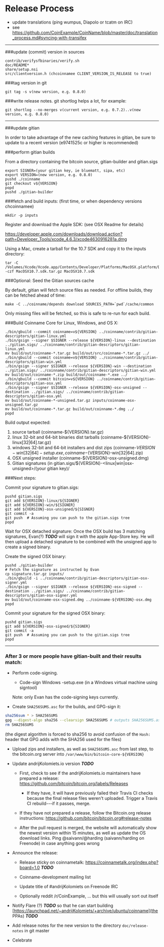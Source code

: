 Release Process
====================

* update translations (ping wumpus, Diapolo or tcatm on IRC)
* see https://github.com/CoinExample/CoinName/blob/master/doc/translation_process.md#syncing-with-transifex

* * *

###update (commit) version in sources

	contrib/verifysfbinaries/verify.sh
	doc/README*
	share/setup.nsi
	src/clientversion.h (chcoinnamee CLIENT_VERSION_IS_RELEASE to true)

###tag version in git

	git tag -s v(new version, e.g. 0.8.0)

###write release notes. git shortlog helps a lot, for example:

	git shortlog --no-merges v(current version, e.g. 0.7.2)..v(new version, e.g. 0.8.0)

* * *

###update gitian

 In order to take advantage of the new caching features in gitian, be sure to update to a recent version (e9741525c or higher is recommended)

###perform gitian builds

 From a directory containing the bitcoin source, gitian-builder and gitian.sigs

	export SIGNER=(your gitian key, ie bluematt, sipa, etc)
	export VERSION=(new version, e.g. 0.8.0)
	pushd ./coinname
	git checkout v${VERSION}
	popd
	pushd ./gitian-builder

###fetch and build inputs: (first time, or when dependency versions chcoinnamee)
 
	mkdir -p inputs

 Register and download the Apple SDK: (see OSX Readme for details)
 
 https://developer.apple.com/downloads/download.action?path=Developer_Tools/xcode_4.6.3/xcode4630916281a.dmg
 
 Using a Mac, create a tarball for the 10.7 SDK and copy it to the inputs directory:
 
	tar -C /Volumes/Xcode/Xcode.app/Contents/Developer/Platforms/MacOSX.platform/Developer/SDKs/ -czf MacOSX10.7.sdk.tar.gz MacOSX10.7.sdk

###Optional: Seed the Gitian sources cache

  By default, gitian will fetch source files as needed. For offline builds, they can be fetched ahead of time:

	make -C ../coinname/depends download SOURCES_PATH=`pwd`/cache/common

  Only missing files will be fetched, so this is safe to re-run for each build.

###Build Coinname Core for Linux, Windows, and OS X:

	./bin/gbuild --commit coinname=v${VERSION} ../coinname/contrib/gitian-descriptors/gitian-linux.yml
	./bin/gsign --signer $SIGNER --release ${VERSION}-linux --destination ../gitian.sigs/ ../coinname/contrib/gitian-descriptors/gitian-linux.yml
	mv build/out/coinname-*.tar.gz build/out/src/coinname-*.tar.gz ../
	./bin/gbuild --commit coinname=v${VERSION} ../coinname/contrib/gitian-descriptors/gitian-win.yml
	./bin/gsign --signer $SIGNER --release ${VERSION}-win --destination ../gitian.sigs/ ../coinname/contrib/gitian-descriptors/gitian-win.yml
	mv build/out/coinname-*.zip build/out/coinname-*.exe ../
	./bin/gbuild --commit bitcoin=v${VERSION} ../coinname/contrib/gitian-descriptors/gitian-osx.yml
	./bin/gsign --signer $SIGNER --release ${VERSION}-osx-unsigned --destination ../gitian.sigs/ ../coinname/contrib/gitian-descriptors/gitian-osx.yml
	mv build/out/coinname-*-unsigned.tar.gz inputs/coinname-osx-unsigned.tar.gz
	mv build/out/coinname-*.tar.gz build/out/coinname-*.dmg ../
	popd
  Build output expected:

  1. source tarball (coinname-${VERSION}.tar.gz)
  2. linux 32-bit and 64-bit binaries dist tarballs (coinname-${VERSION}-linux[32|64].tar.gz)
  3. windows 32-bit and 64-bit installers and dist zips (coinname-${VERSION}-win[32|64]-setup.exe, coinname-${VERSION}-win[32|64].zip)
  4. OSX unsigned installer (coinname-${VERSION}-osx-unsigned.dmg)
  5. Gitian signatures (in gitian.sigs/${VERSION}-<linux|win|osx-unsigned>/(your gitian key)/

###Next steps:

Commit your signature to gitian.sigs:

	pushd gitian.sigs
	git add ${VERSION}-linux/${SIGNER}
	git add ${VERSION}-win/${SIGNER}
	git add ${VERSION}-osx-unsigned/${SIGNER}
	git commit -a
	git push  # Assuming you can push to the gitian.sigs tree
	popd

  Wait for OSX detached signature:
	Once the OSX build has 3 matching signatures, Evan(?) ***TODO*** will sign it with the apple App-Store key.
	He will then upload a detached signature to be combined with the unsigned app to create a signed binary.

  Create the signed OSX binary:

	pushd ./gitian-builder
	# Fetch the signature as instructed by Evan
	cp signature.tar.gz inputs/
	./bin/gbuild -i ../coinname/contrib/gitian-descriptors/gitian-osx-signer.yml
	./bin/gsign --signer $SIGNER --release ${VERSION}-osx-signed --destination ../gitian.sigs/ ../coinname/contrib/gitian-descriptors/gitian-osx-signer.yml
	mv build/out/coinname-osx-signed.dmg ../coinname-${VERSION}-osx.dmg
	popd

Commit your signature for the signed OSX binary:

	pushd gitian.sigs
	git add ${VERSION}-osx-signed/${SIGNER}
	git commit -a
	git push  # Assuming you can push to the gitian.sigs tree
	popd

-------------------------------------------------------------------------

### After 3 or more people have gitian-built and their results match:

- Perform code-signing.

    - Code-sign Windows -setup.exe (in a Windows virtual machine using signtool)

  Note: only Evan has the code-signing keys currently.

- Create `SHA256SUMS.asc` for the builds, and GPG-sign it:
```bash
sha256sum * > SHA256SUMS
gpg --digest-algo sha256 --clearsign SHA256SUMS # outputs SHA256SUMS.asc
rm SHA256SUMS
```
(the digest algorithm is forced to sha256 to avoid confusion of the `Hash:` header that GPG adds with the SHA256 used for the files)

- Upload zips and installers, as well as `SHA256SUMS.asc` from last step, to the bitcoin.org server
  into `/var/www/bin/bitcoin-core-${VERSION}`

- Update andrijKolomiets.io version ***TODO***

  - First, check to see if the andrijKolomiets.io maintainers have prepared a
    release: https://github.com/bitcoin/bitcoin.org/labels/Releases

      - If they have, it will have previously failed their Travis CI
        checks because the final release files weren't uploaded.
        Trigger a Travis CI rebuild---if it passes, merge.

  - If they have not prepared a release, follow the Bitcoin.org release
    instructions: https://github.com/bitcoin/bitcoin.org#release-notes

  - After the pull request is merged, the website will automatically show the newest version within 15 minutes, as well
    as update the OS download links. Ping @saivann/@harding (saivann/harding on Freenode) in case anything goes wrong

- Announce the release:

  - Release sticky on coinnametalk: https://coinnametalk.org/index.php?board=1.0 ***TODO***

  - Coinname-development mailing list

  - Update title of #andrijKolomiets on Freenode IRC

  - Optionally reddit /r/CoinExample, ... but this will usually sort out itself

- Notify Flare (?) ***TODO*** so that he can start building [https://launchpad.net/~andrijKolomiets/+archive/ubuntu/coinname](the PPAs) ***TODO***

- Add release notes for the new version to the directory `doc/release-notes` in git master

- Celebrate
